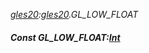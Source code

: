 _[gles20](../../modules/gles20/gles20-module.md):[gles20](../../modules/gles20/gles20-module.md).GL\_LOW\_FLOAT_
##### Const GL\_LOW\_FLOAT:[Int](../../modules/wonkey/wonkey-types-int.md)
